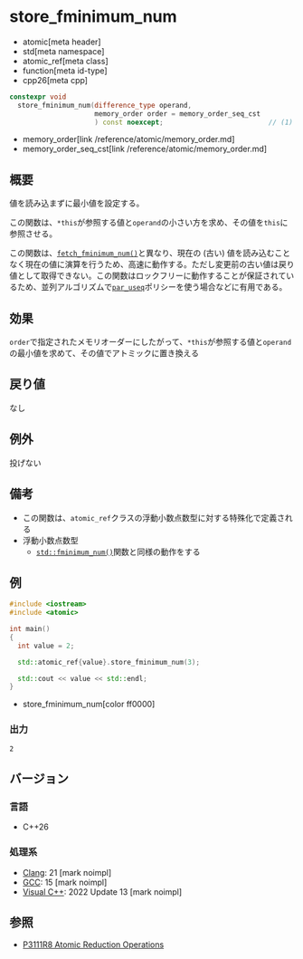 # store_fminimum_num
* atomic[meta header]
* std[meta namespace]
* atomic_ref[meta class]
* function[meta id-type]
* cpp26[meta cpp]

```cpp
constexpr void
  store_fminimum_num(difference_type operand,
                     memory_order order = memory_order_seq_cst
                     ) const noexcept;                          // (1) C++26
```
* memory_order[link /reference/atomic/memory_order.md]
* memory_order_seq_cst[link /reference/atomic/memory_order.md]

## 概要
値を読み込まずに最小値を設定する。

この関数は、`*this`が参照する値と`operand`の小さい方を求め、その値を`this`に参照させる。

この関数は、[`fetch_fminimum_num()`](fetch_fminimum_num.md)と異なり、現在の (古い) 値を読み込むことなく現在の値に演算を行うため、高速に動作する。ただし変更前の古い値は戻り値として取得できない。この関数はロックフリーに動作することが保証されているため、並列アルゴリズムで[`par_useq`](/reference/execution/execution/execution_policy.md)ポリシーを使う場合などに有用である。


## 効果
`order`で指定されたメモリオーダーにしたがって、`*this`が参照する値と`operand`の最小値を求めて、その値でアトミックに置き換える


## 戻り値
なし


## 例外
投げない


## 備考
- この関数は、`atomic_ref`クラスの浮動小数点数型に対する特殊化で定義される
- 浮動小数点数型
    - [`std::fminimum_num()`](/reference/cmath/fminimum_num.md)関数と同様の動作をする


## 例
```cpp example
#include <iostream>
#include <atomic>

int main()
{
  int value = 2;

  std::atomic_ref{value}.store_fminimum_num(3);

  std::cout << value << std::endl;
}
```
* store_fminimum_num[color ff0000]

### 出力
```
2
```

## バージョン
### 言語
- C++26

### 処理系
- [Clang](/implementation.md#clang): 21 [mark noimpl]
- [GCC](/implementation.md#gcc): 15 [mark noimpl]
- [Visual C++](/implementation.md#visual_cpp): 2022 Update 13 [mark noimpl]


## 参照
- [P3111R8 Atomic Reduction Operations](https://open-std.org/jtc1/sc22/wg21/docs/papers/2025/p3111r8.html)